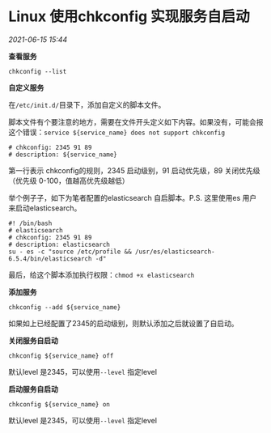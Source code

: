 # Linux 使用chkconfig 实现服务自启动

_2021-06-15_ _15:44_

**查看服务**

```shell
chkconfig --list
```

**自定义服务**

在`/etc/init.d/`目录下，添加自定义的脚本文件。

脚本文件有个要注意的地方，需要在文件开头定义如下内容。如果没有，可能会报这个错误：`service ${service_name} does not support chkconfig`

```shell
# chkconfig: 2345 91 89
# description: ${service_name}
```

第一行表示 chkconfig的规则，2345 启动级别，91 启动优先级，89 关闭优先级（优先级 0-100，值越高优先级越低）

举个例子子，如下为笔者配置的elasticsearch 自启脚本。P.S. 这里使用es 用户来启动elasticsearch。

```shell
#! /bin/bash
# elasticsearch
# chkconfig: 2345 91 89
# description: elasticsearch
su - es -c "source /etc/profile && /usr/es/elasticsearch-6.5.4/bin/elasticsearch -d"
```

最后，给这个脚本添加执行权限：`chmod +x elasticsearch`

**添加服务**

```shell
chkconfig --add ${service_name}	
```

如果如上已经配置了2345的启动级别，则默认添加之后就设置了自启动。

**关闭服务自启动**

```shell
chkconfig ${service_name} off
```

默认level 是2345，可以使用`--level` 指定level

**启动服务自启动**

```shell
chkconfig ${service_name} on
```

默认level 是2345，可以使用`--level` 指定level



